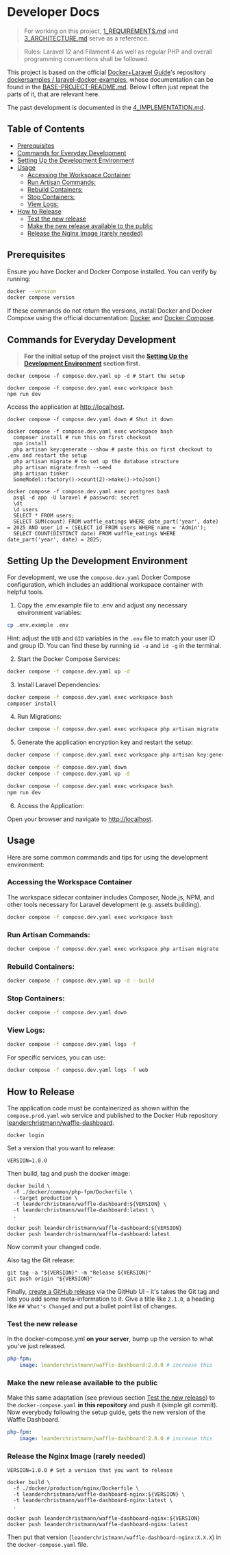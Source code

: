 # Developer Docs <!-- omit in toc -->

> For working on this project, [1_REQUIREMENTS.md](docs/1_REQUIREMENTS.md) and [3_ARCHITECTURE.md](docs/3_ARCHITECTURE.md) serve as a reference.

> Rules: Laravel 12 and Filament 4 as well as regular PHP and overall programming conventions shall be followed.

This project is based on the official [Docker+Laravel Guide](https://docs.docker.com/guides/frameworks/laravel/)'s
repository [dockersamples / laravel-docker-examples](https://github.com/dockersamples/laravel-docker-examples),
whose documentation can be found in the [BASE-PROJECT-README.md](docs/BASE-PROJECT-README.md).
Below I often just repeat the parts of it, that are relevant here.

The past development is documented in the [4_IMPLEMENTATION.md](docs/4_IMPLEMENTATION.md).

## Table of Contents <!-- omit in toc -->

- [Prerequisites](#prerequisites)
- [Commands for Everyday Development](#commands-for-everyday-development)
- [Setting Up the Development Environment](#setting-up-the-development-environment)
- [Usage](#usage)
  - [Accessing the Workspace Container](#accessing-the-workspace-container)
  - [Run Artisan Commands:](#run-artisan-commands)
  - [Rebuild Containers:](#rebuild-containers)
  - [Stop Containers:](#stop-containers)
  - [View Logs:](#view-logs)
- [How to Release](#how-to-release)
  - [Test the new release](#test-the-new-release)
  - [Make the new release available to the public](#make-the-new-release-available-to-the-public)
  - [Release the Nginx Image (rarely needed)](#release-the-nginx-image-rarely-needed)

## Prerequisites
Ensure you have Docker and Docker Compose installed. You can verify by running:

```bash
docker --version
docker compose version
```

If these commands do not return the versions, install Docker and Docker Compose using the official documentation: [Docker](https://docs.docker.com/get-docker/) and [Docker Compose](https://docs.docker.com/compose/install/).

## Commands for Everyday Development

> **For the initial setup of the project visit the [Setting Up the Development Environment](#setting-up-the-development-environment) section first.**

```shell
docker compose -f compose.dev.yaml up -d # Start the setup
```

```shell
docker compose -f compose.dev.yaml exec workspace bash
npm run dev
```

Access the application at [http://localhost](http://localhost).

```shell
docker compose -f compose.dev.yaml down # Shut it down
```

```shell
docker compose -f compose.dev.yaml exec workspace bash
  composer install # run this on first checkout
  npm install
  php artisan key:generate --show # paste this on first checkout to .env and restart the setup
  php artisan migrate # to set up the database structure
  php artisan migrate:fresh --seed
  php artisan tinker
  SomeModel::factory()->count(2)->make()->toJson()
  
docker compose -f compose.dev.yaml exec postgres bash
  psql -d app -U laravel # password: secret
  \dt
  \d users
  SELECT * FROM users;
  SELECT SUM(count) FROM waffle_eatings WHERE date_part('year', date) = 2025 AND user_id = (SELECT id FROM users WHERE name = 'Admin');
  SELECT COUNT(DISTINCT date) FROM waffle_eatings WHERE date_part('year', date) = 2025;
```

## Setting Up the Development Environment

For development, we use the `compose.dev.yaml` Docker Compose configuration, which includes an additional workspace container with helpful tools.

1. Copy the .env.example file to .env and adjust any necessary environment variables:

```bash
cp .env.example .env
```

Hint: adjust the `UID` and `GID` variables in the `.env` file to match your user ID and group ID. You can find these by running `id -u` and `id -g` in the terminal.

2. Start the Docker Compose Services:

```bash
docker compose -f compose.dev.yaml up -d
```

3. Install Laravel Dependencies:

```bash
docker compose -f compose.dev.yaml exec workspace bash
composer install
```

4. Run Migrations:

```bash
docker compose -f compose.dev.yaml exec workspace php artisan migrate
```

5. Generate the application encryption key and restart the setup:

```bash
docker compose -f compose.dev.yaml exec workspace php artisan key:generate
```

```bash
docker compose -f compose.dev.yaml down
docker compose -f compose.dev.yaml up -d
```

```bash
docker compose -f compose.dev.yaml exec workspace bash
npm run dev
```

6. Access the Application:

Open your browser and navigate to [http://localhost](http://localhost).

## Usage

Here are some common commands and tips for using the development environment:

### Accessing the Workspace Container

The workspace sidecar container includes Composer, Node.js, NPM, and other tools necessary for Laravel development (e.g. assets building).

```bash
docker compose -f compose.dev.yaml exec workspace bash
```

### Run Artisan Commands:

```bash
docker compose -f compose.dev.yaml exec workspace php artisan migrate
```

### Rebuild Containers:

```bash
docker compose -f compose.dev.yaml up -d --build
```

### Stop Containers:

```bash
docker compose -f compose.dev.yaml down
```

### View Logs:

```bash
docker compose -f compose.dev.yaml logs -f
```

For specific services, you can use:

```bash
docker compose -f compose.dev.yaml logs -f web
```

## How to Release

The application code must be containerized as shown within the `compose.prod.yaml` `web` service
and published to the Docker Hub repository [leanderchristmann/waffle-dashboard](https://hub.docker.com/repository/docker/leanderchristmann/waffle-dashboard/general).

```shell
docker login
```

Set a version that you want to release:

```shell
VERSION=1.0.0
```

Then build, tag and push the docker image:

```shell
docker build \
  -f ./docker/common/php-fpm/Dockerfile \
  --target production \
  -t leanderchristmann/waffle-dashboard:${VERSION} \
  -t leanderchristmann/waffle-dashboard:latest \
  .
```

```shell
docker push leanderchristmann/waffle-dashboard:${VERSION}
docker push leanderchristmann/waffle-dashboard:latest
```

Now commit your changed code.

Also tag the Git release:

```shell
git tag -a "${VERSION}" -m "Release ${VERSION}"
git push origin "${VERSION}"
```

Finally, [create a GitHub release](https://github.com/lchristmann/selfhosted-waffle-dashboard/releases) via the GitHub UI -
it's takes the Git tag and lets you add some meta-information to it.
Give a title like `2.1.0`, a heading like `## What's Changed` and put a bullet point list of changes.

### Test the new release

In the docker-compose.yml **on your server**, bump up the version to what you've just released.

```yaml
php-fpm:
    image: leanderchristmann/waffle-dashboard:2.0.0 # increase this
```

### Make the new release available to the public

Make this same adaptation (see previous section [Test the new release](#test-the-new-release)) to the `docker-compose.yaml` **in this repository** and push it (simple git commit).
Now everybody following the setup guide, gets the new version of the Waffle Dashboard.

```yaml
php-fpm:
    image: leanderchristmann/waffle-dashboard:2.0.0 # increase this
```

### Release the Nginx Image (rarely needed)

```shell
VERSION=1.0.0 # Set a version that you want to release
```

```shell
docker build \
  -f ./docker/production/nginx/Dockerfile \
  -t leanderchristmann/waffle-dashboard-nginx:${VERSION} \
  -t leanderchristmann/waffle-dashboard-nginx:latest \
  .
```

```shell
docker push leanderchristmann/waffle-dashboard-nginx:${VERSION}
docker push leanderchristmann/waffle-dashboard-nginx:latest
```

Then put that version (`leanderchristmann/waffle-dashboard-nginx:X.X.X`) in the `docker-compose.yaml` file.
